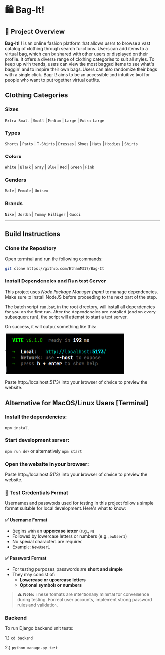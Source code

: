 # 🛍️ Bag-It!

## 📌 Project Overview

**Bag-It!** ! is an online fashion platform that allows users to browse a vast catalog of clothing through search functions. 
Users can add items to a virtual bag, which can be shared with other users or displayed on their profile.
It offers a diverse range of clothing categories to suit all styles.
To keep up with trends, users can view the most bagged items to see what's baggin' and to inspire their own bags.
Users can also randomize their bags with a single click.
Bag-It! aims to be an accessible and intuitive tool for people who want to put together virtual outfits.

## Clothing Categories
### Sizes
`Extra Small` | `Small` | `Medium` | `Large` | `Extra Large`

### Types
`Shorts` | `Pants` | `T-Shirts` | `Dresses` | `Shoes` | `Hats` | `Hoodies` | `Shirts`

### Colors
`White` | `Black` | `Gray` | `Blue` | `Red` | `Green` | `Pink`

### Genders
`Male` | `Female` | `Unisex`

### Brands
`Nike` | `Jordan` | `Tommy Hilfiger` | `Gucci`

---

## Build Instructions
### Clone the Repository
Open terminal and run the following commands:
```bash
git clone https://github.com/EthanM317/Bag-It
```

### Install Dependencies and Run test Server 
This project uses *Node Package Manager (npm)* to manage dependencies. Make sure to install NodeJS before proceeding to the next part of the step.

The batch script `run.bat`, in the root directory, will install all dependencies for you on the first run.
After the dependencies are installed (and on every subsequent run), the script will attempt to start a test server.

On success, it will output something like this:

![Example output](./blueprint/TestExample.png)

Paste http://localhost:5173/ into your browser of choice to preview the website. 

## Alternative for MacOS/Linux Users [Terminal] 
### Install the dependencies: 
`npm install`
### Start development server: 
`npm run dev` or alternatively `npm start` 
### Open the website in your browser: 


Paste http://localhost:5173/ into your browser of choice to preview the website.

### 🧩 Test Credentials Format

Usernames and passwords used for testing in this project follow a simple format suitable for local development. Here's what to know:

#### ✅ Username Format
- Begins with an **uppercase letter** (e.g., `N`)
- Followed by lowercase letters or numbers (e.g., `ewUser1`)
- No special characters are required
- Example: `NewUser1`

#### ✅ Password Format
- For testing purposes, passwords are **short and simple**
- They may consist of:
  - **Lowercase or uppercase letters**
  - **Optional symbols or numbers**

> ⚠️ **Note:** These formats are intentionally minimal for convenience during testing. For real user accounts, implement strong password rules and validation.






### Backend 
To run Django backend unit tests: 

1.) `cd backend`

2.) `python manage.py test`


